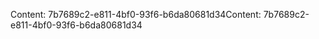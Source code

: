 <span data-ttu-id="f6c19-101">Content: 7b7689c2-e811-4bf0-93f6-b6da80681d34</span><span class="sxs-lookup"><span data-stu-id="f6c19-101">Content: 7b7689c2-e811-4bf0-93f6-b6da80681d34</span></span>